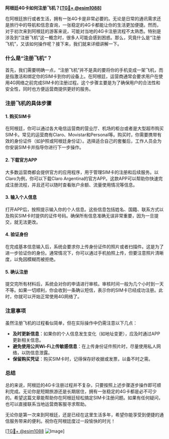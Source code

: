 **阿根廷4G卡如何注册飞机？[[TG💪+ @esim1088](https://t.me/s/esim1088)]**

在阿根廷旅行或者生活，拥有一张4G卡是非常必要的。无论是日常的通讯需求还是旅行中的导航和信息查询，一张稳定的4G卡都能让你的生活更加便捷。然而，对于初次来到阿根廷的游客来说，可能对当地的4G卡注册流程不太熟悉。特别是涉及到“注册飞机”这一概念时，很多人可能会感到困惑。那么，究竟什么是“注册飞机”，又该如何操作呢？接下来，我们就来详细讲解一下。

### 什么是“注册飞机”？

首先，我们需要明确一点，“注册飞机”并不是真的要将你的手机变成一架飞机，而是指激活和绑定你的SIM卡到你的设备上。在阿根廷，运营商通常会要求用户在使用4G网络之前完成SIM卡的注册过程。这个步骤主要是为了确保用户的合法性和安全性，同时也方便运营商提供更好的服务。

### 注册飞机的具体步骤

#### 1. 购买SIM卡
在阿根廷，你可以通过各大电信运营商的营业厅、机场的柜台或者是大型超市购买SIM卡。常见的运营商有Claro、Movistar和Personal等。购买时，你需要携带有效的身份证件（如护照或阿根廷身份证）。选择适合自己的套餐后，工作人员会为你安装SIM卡并指导你进行下一步操作。

#### 2. 下载官方APP
大多数运营商都会提供官方的应用程序，用于管理SIM卡的注册和后续服务。以Claro为例，你可以下载Claro Argentina的官方APP。这款APP可以帮助你快速完成注册流程，并且还可以随时查看账户余额、流量使用情况等信息。

#### 3. 输入个人信息
打开APP后，按照提示输入你的个人信息。这些信息包括姓名、国籍、联系方式以及购买SIM卡时提供的证件号码。确保所有信息准确无误非常重要，因为一旦提交，就无法更改。

#### 4. 验证身份
在完成基本信息输入后，系统会要求你上传身份证件的照片或者扫描件。这是为了进一步验证你的身份。通常情况下，你可以通过手机拍照上传，但要注意照片清晰度，以免因模糊而被拒绝。

#### 5. 确认注册
提交完所有材料后，系统会对你的申请进行审核。审核时间一般为几个小时到一天不等。如果一切顺利，你会收到一条确认短信，表示你的SIM卡已经成功注册。此时，你就可以开始正常使用4G网络了。

### 注意事项

虽然注册飞机的过程看似简单，但在实际操作中仍需注意以下几点：

- **及时更新信息**：如果你的个人信息发生变化（如地址变更），应及时通过APP更新相关信息。
- **避免使用公共Wi-Fi上传敏感信息**：在上传身份证件照片时，尽量使用私人网络，以防信息泄露。
- **保留购买凭证**：购买SIM卡时，记得保存好收据或发票，以备不时之需。

### 总结

总的来说，阿根廷的4G卡注册过程并不复杂，只要按照上述步骤逐步操作即可顺利完成。无论你是短期旅游还是长期居住，拥有一张稳定的4G卡都是必不可少的。希望这篇文章能帮助你在阿根廷轻松搞定SIM卡注册问题。如果有任何疑问，也可以直接联系当地运营商客服寻求帮助。

无论你是第一次来到阿根廷，还是已经在这里生活多年，希望你能享受到便捷的通信服务带来的便利。祝你在阿根廷度过一段愉快的时光！

[[TG💪+ @esim1088](https://t.me/s/esim1088) ![Image](https://i.postimg.cc/4NQfJmqS/Snipaste-2025-05-13-00-14-12.png)]